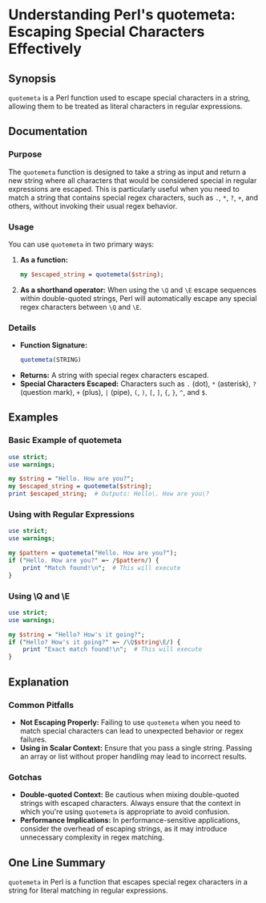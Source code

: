 <!--
Meta Description: # Understanding Perl's quotemeta: Escaping Special Characters Effectively ## Synopsis `quotemeta` is a Perl function used to escape special characters...
Meta Keywords: string, quotemeta, characters, perl, special
-->

# Understanding Perl's quotemeta: Escaping Special Characters Effectively

## Synopsis
`quotemeta` is a Perl function used to escape special characters in a string, allowing them to be treated as literal characters in regular expressions.

## Documentation
### Purpose
The `quotemeta` function is designed to take a string as input and return a new string where all characters that would be considered special in regular expressions are escaped. This is particularly useful when you need to match a string that contains special regex characters, such as `.`, `*`, `?`, `+`, and others, without invoking their usual regex behavior.

### Usage
You can use `quotemeta` in two primary ways:

1. **As a function:**
   ```perl
   my $escaped_string = quotemeta($string);
   ```

2. **As a shorthand operator:**
   When using the `\Q` and `\E` escape sequences within double-quoted strings, Perl will automatically escape any special regex characters between `\Q` and `\E`.

### Details
- **Function Signature:** 
  ```perl
  quotemeta(STRING)
  ```
- **Returns:** A string with special regex characters escaped.
- **Special Characters Escaped:** Characters such as `.` (dot), `*` (asterisk), `?` (question mark), `+` (plus), `|` (pipe), `(`, `)`, `[`, `]`, `{`, `}`, `^`, and `$`.

## Examples
### Basic Example of quotemeta
```perl
use strict;
use warnings;

my $string = "Hello. How are you?";
my $escaped_string = quotemeta($string);
print $escaped_string;  # Outputs: Hello\. How are you\?
```

### Using with Regular Expressions
```perl
use strict;
use warnings;

my $pattern = quotemeta("Hello. How are you?");
if ("Hello. How are you?" =~ /$pattern/) {
    print "Match found!\n";  # This will execute
}
```

### Using \Q and \E
```perl
use strict;
use warnings;

my $string = "Hello? How's it going?";
if ("Hello? How's it going?" =~ /\Q$string\E/) {
    print "Exact match found!\n";  # This will execute
}
```

## Explanation
### Common Pitfalls
- **Not Escaping Properly:** Failing to use `quotemeta` when you need to match special characters can lead to unexpected behavior or regex failures.
- **Using in Scalar Context:** Ensure that you pass a single string. Passing an array or list without proper handling may lead to incorrect results.

### Gotchas
- **Double-quoted Context:** Be cautious when mixing double-quoted strings with escaped characters. Always ensure that the context in which you're using `quotemeta` is appropriate to avoid confusion.
- **Performance Implications:** In performance-sensitive applications, consider the overhead of escaping strings, as it may introduce unnecessary complexity in regex matching.

## One Line Summary
`quotemeta` in Perl is a function that escapes special regex characters in a string for literal matching in regular expressions.